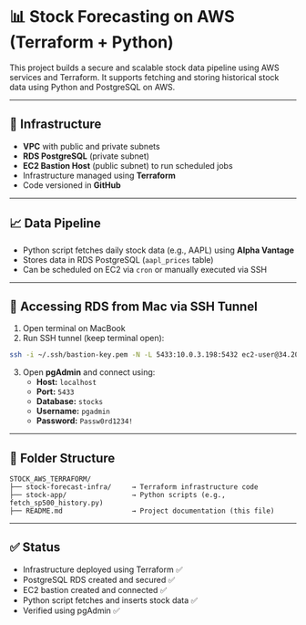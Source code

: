 # 📊 Stock Forecasting on AWS (Terraform + Python)

This project builds a secure and scalable stock data pipeline using AWS services and Terraform. It supports fetching and storing historical stock data using Python and PostgreSQL on AWS.

---

## 🔧 Infrastructure

- **VPC** with public and private subnets
- **RDS PostgreSQL** (private subnet)
- **EC2 Bastion Host** (public subnet) to run scheduled jobs
- Infrastructure managed using **Terraform**
- Code versioned in **GitHub**

---

## 📈 Data Pipeline

- Python script fetches daily stock data (e.g., AAPL) using **Alpha Vantage**
- Stores data in RDS PostgreSQL (`aapl_prices` table)
- Can be scheduled on EC2 via `cron` or manually executed via SSH

---

## 🔐 Accessing RDS from Mac via SSH Tunnel

1. Open terminal on MacBook
2. Run SSH tunnel (keep terminal open):

```bash
ssh -i ~/.ssh/bastion-key.pem -N -L 5433:10.0.3.198:5432 ec2-user@34.202.236.205
```

3. Open **pgAdmin** and connect using:
   - **Host:** `localhost`
   - **Port:** `5433`
   - **Database:** `stocks`
   - **Username:** `pgadmin`
   - **Password:** `Passw0rd1234!`

---

## 📁 Folder Structure

```
STOCK_AWS_TERRAFORM/
├── stock-forecast-infra/     → Terraform infrastructure code
├── stock-app/                → Python scripts (e.g., fetch_sp500_history.py)
├── README.md                 → Project documentation (this file)
```

---

## ✅ Status

- Infrastructure deployed using Terraform ✅  
- PostgreSQL RDS created and secured ✅  
- EC2 bastion created and connected ✅  
- Python script fetches and inserts stock data ✅  
- Verified using pgAdmin ✅
